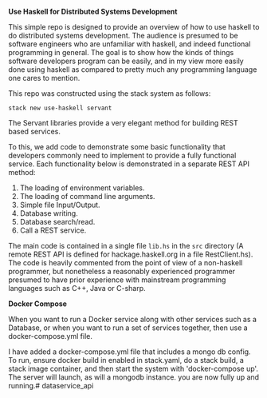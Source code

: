 __Use Haskell for Distributed Systems Development__

This simple repo is designed to provide an overview of how to use haskell to do distributed systems development. The
audience is presumed to be software engineers who are unfamiliar with haskell, and indeed functional programming in
general. The goal is to show how the kinds of things software developers program can be easily, and in my view more
easily done using haskell as compared to pretty much any programming language one cares to mention.

This repo was constructed using the stack system as follows:

```
stack new use-haskell servant
```

The Servant libraries provide a very elegant method for building REST based services.

To this, we add code to demonstrate some basic functionality that developers commonly need to implement to provide a
fully functional service. Each functionality below is demonstrated in a separate REST API method:

1. The loading of environment variables.
2. The loading of command line arguments.
3. Simple file Input/Output.
4. Database writing.
5. Database search/read.
6. Call a REST service.

The main code is contained in a single file `lib.hs` in the `src` directory (A remote REST API is defined for hackage.haskell.org in a file RestClient.hs). The code is heavily commented from the point
of view of a non-haskell programmer, but nonetheless a reasonably experienced programmer presumed to have prior
experience with mainstream programming languages such as C++, Java or C-sharp.

__Docker Compose__

When you want to run a Docker service along with other services such as a Database, or when you want to run a set of services together, then use a docker-compose.yml file.

I have added a docker-compose.yml file that includes a mongo db config. To run, ensure docker build in enabled in stack.yaml, do a stack build, a stack image container, and then start the system with 'docker-compose up'. The server will launch, as will a mongodb instance. you are now fully up and running.# dataservice_api
